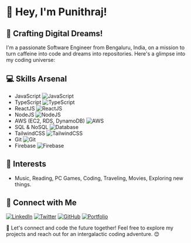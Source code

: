 # 👋 Hey, I'm Punithraj!

## 🚀 Crafting Digital Dreams!

I'm a passionate Software Engineer from Bengaluru, India, on a mission to turn caffeine into code and dreams into repositories. Here's a glimpse into my coding universe:

## 💻 Skills Arsenal

- JavaScript ![JavaScript](https://simpleicons.org/icons/javascript.svg)
- TypeScript ![TypeScript](https://simpleicons.org/icons/typescript.svg)
- ReactJS ![ReactJS](https://simpleicons.org/icons/react.svg)
- NodeJS ![NodeJS](https://simpleicons.org/icons/nodedotjs.svg)
- AWS (EC2, RDS, DynamoDB) ![AWS](https://simpleicons.org/icons/amazonaws.svg)
- SQL & NoSQL ![Database](https://simpleicons.org/icons/database.svg)
- TailwindCSS ![TailwindCSS](https://simpleicons.org/icons/tailwindcss.svg)
- Git ![Git](https://simpleicons.org/icons/git.svg)
- Firebase ![Firebase](https://simpleicons.org/icons/firebase.svg)

## 🌈 Interests

- Music, Reading, PC Games, Coding, Traveling, Movies, Exploring new things.

## 🔗 Connect with Me

[![LinkedIn](https://www.google.com/url?sa=i&url=https%3A%2F%2Ftwitter.com%2FLinkedIn&psig=AOvVaw0sMtj_55sCGtcOB3Jd4dV2&ust=1701325059692000&source=images&cd=vfe&opi=89978449&ved=0CBIQjRxqFwoTCOCb4vDH6IIDFQAAAAAdAAAAABAE)](https://www.linkedin.com/in/your-linkedin-profile)
[![Twitter](icons/twitter.png)](https://twitter.com/your-twitter-handle)
[![GitHub](icons/github.png)](https://github.com/your-github-username)
[![Portfolio](icons/portfolio.png)](https://your-portfolio-link.com)

🚀 Let's connect and code the future together! Feel free to explore my projects and reach out for an intergalactic coding adventure. 😊
